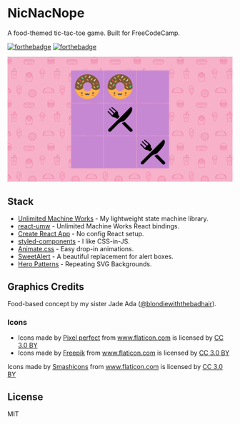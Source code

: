 # NicNacNope
A food-themed tic-tac-toe game. Built for FreeCodeCamp.

[![forthebadge](http://forthebadge.com/images/badges/built-with-love.svg)](http://forthebadge.com)
[![forthebadge](http://forthebadge.com/images/badges/uses-js.svg)](http://forthebadge.com)

![Screenie](./Screenie.png)

## Stack
- [Unlimited Machine Works](https://unlimited-machine-works.surge.sh/) - My lightweight state machine library.
- [react-umw](https://github.com/johnpaulada/react-umw) - Unlimited Machine Works React bindings.
- [Create React App](https://github.com/facebook/create-react-app) - No config React setup.
- [styled-components](https://www.styled-components.com/) - I like CSS-in-JS.
- [Animate.css](https://github.com/daneden/animate.css) - Easy drop-in animations.
- [SweetAlert](https://sweetalert.js.org/) - A beautiful replacement for alert boxes.
- [Hero Patterns](http://www.heropatterns.com/) - Repeating SVG Backgrounds.

## Graphics Credits

Food-based concept by my sister Jade Ada ([@blondiewiththebadhair](https://www.instagram.com/blondiewiththebadhair/)).

### Icons
- <div>Icons made by <a href="https://www.flaticon.com/authors/pixel-perfect" title="Pixel perfect">Pixel perfect</a> from <a href="https://www.flaticon.com/" title="Flaticon">www.flaticon.com</a> is licensed by <a href="http://creativecommons.org/licenses/by/3.0/" title="Creative Commons BY 3.0" target="_blank">CC 3.0 BY</a></div>

- <div>Icons made by <a href="http://www.freepik.com" title="Freepik">Freepik</a> from <a href="https://www.flaticon.com/" title="Flaticon">www.flaticon.com</a> is licensed by <a href="http://creativecommons.org/licenses/by/3.0/" title="Creative Commons BY 3.0" target="_blank">CC 3.0 BY</a></div>

<div>Icons made by <a href="https://www.flaticon.com/authors/smashicons" title="Smashicons">Smashicons</a> from <a href="https://www.flaticon.com/" title="Flaticon">www.flaticon.com</a> is licensed by <a href="http://creativecommons.org/licenses/by/3.0/" title="Creative Commons BY 3.0" target="_blank">CC 3.0 BY</a></div>

## License
MIT